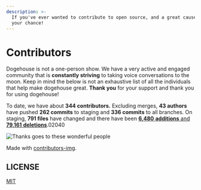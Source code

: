 ```yaml
---
description: >-
  If you've ever wanted to contribute to open source, and a great cause, now is
  your chance!
---
```


# Contributors

 Dogehouse is not a one-person show. We have a very active and engaged community that is **constantly striving** to taking voice conversations to the moon. Keep in mind the below is not an exhaustive list of all the individuals that help make dogehouse great. **Thank you** for your support and thank you for using dogehouse!

To date, we have about **344 contributors.** Excluding merges, **43 authors** have pushed **262 commits** to staging and **336 commits** to all branches. On staging, **791 files** have changed and there have been [**6,480** **additions** and **79,161** **deletions**](https://github.com/benawad/dogehouse/compare/d9974621bfc17efd75a0ba99828226ecb16163c7...staging).02040

![Thanks goes to these wonderful people](https://user-images.githubusercontent.com/42372656/115380792-da211900-a1ca-11eb-8429-5b7e93276728.png)

Made with [contributors-img](https://contrib.rocks).

## LICENSE

[MIT](https://github.com/all-contributors/all-contributors/blob/master/LICENSE)

